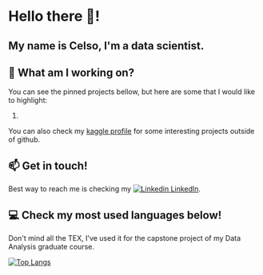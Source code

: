 # Hello there 👋! 
## My name is Celso, I'm a data scientist.

<!-- inserir GIF! 
<img width="400" align='right' src="https://giphy.com/gifs/sherlock-benedict-cumberbatch-bbc-3o6Zt9EEeSSNLd2nqU">
-->

## 🌱 What am I working on?

You can see the pinned projects bellow, but here are some that I would like to highlight:

1. 

You can also check my [kaggle profile](https://www.kaggle.com/celsomattheus) for some interesting projects outside of github.

## 📫 Get in touch!

Best way to reach me is checking my [![Linkedin](https://i.stack.imgur.com/gVE0j.png) LinkedIn](https://www.linkedin.com/in/celso-mattheus/).

## 💻 Check my most used languages below!

Don't mind all the TEX, I've used it for the capstone project of my Data Analysis graduate course.

[![Top Langs](https://github-readme-stats.vercel.app/api/top-langs/?username=matth3us&hide=html)](https://github.com/anuraghazra/github-readme-stats)
